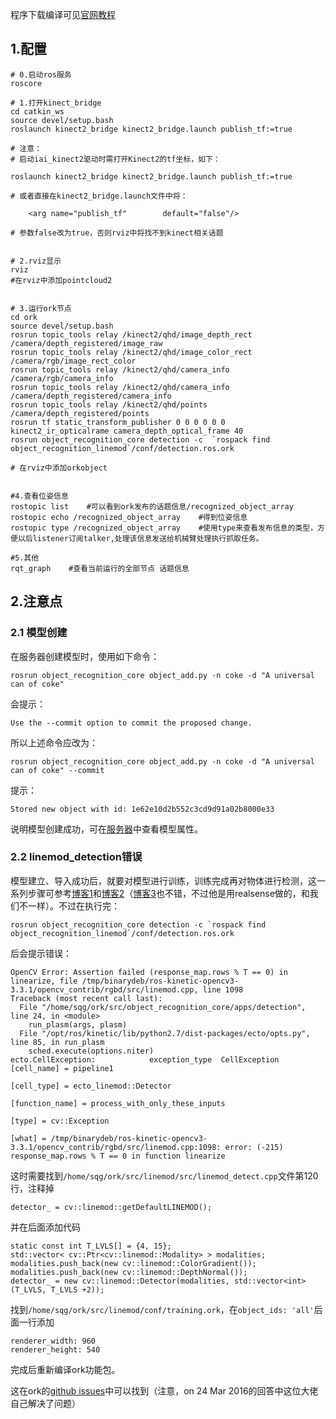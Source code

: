 程序下载编译可见[官网教程](https://wg-perception.github.io/object_recognition_core/)

## 1.配置

    # 0.启动ros服务
    roscore
    
    # 1.打开kinect_bridge
    cd catkin_ws
    source devel/setup.bash
    roslaunch kinect2_bridge kinect2_bridge.launch publish_tf:=true
    
    # 注意：
    # 启动iai_kinect2驱动时需打开Kinect2的tf坐标，如下：
    
    roslaunch kinect2_bridge kinect2_bridge.launch publish_tf:=true
    
    # 或者直接在kinect2_bridge.launch文件中将：
    
    	<arg name="publish_tf"        default="false"/>
    
    # 参数false改为true，否则rviz中将找不到kinect相关话题
    
    
    # 2.rviz显示
    rviz 
    #在rviz中添加pointcloud2
    
    
    # 3.运行ork节点
    cd ork
    source devel/setup.bash
    rosrun topic_tools relay /kinect2/qhd/image_depth_rect /camera/depth_registered/image_raw
    rosrun topic_tools relay /kinect2/qhd/image_color_rect /camera/rgb/image_rect_color
    rosrun topic_tools relay /kinect2/qhd/camera_info /camera/rgb/camera_info
    rosrun topic_tools relay /kinect2/qhd/camera_info /camera/depth_registered/camera_info
    rosrun topic_tools relay /kinect2/qhd/points /camera/depth_registered/points
    rosrun tf static_transform_publisher 0 0 0 0 0 0 kinect2_ir_opticalrame camera_depth_optical_frame 40
    rosrun object_recognition_core detection -c  `rospack find object_recognition_linemod`/conf/detection.ros.ork
    
    # 在rviz中添加orkobject
    
    
    #4.查看位姿信息
    rostopic list    #可以看到ork发布的话题信息/recognized_object_array
    rostopic echo /recognized_object_array    #得到位姿信息
    rostopic type /recognized_object_array    #使用type来查看发布信息的类型，方便以后listener订阅talker,处理该信息发送给机械臂处理执行抓取任务。
    
    #5.其他
    rqt_graph    #查看当前运行的全部节点 话题信息

## 2.注意点

### 2.1 模型创建

在服务器创建模型时，使用如下命令：

    rosrun object_recognition_core object_add.py -n coke -d "A universal can of coke"

会提示：

    Use the --commit option to commit the proposed change.

所以上述命令应改为：

    rosrun object_recognition_core object_add.py -n coke -d "A universal can of coke" --commit

提示：

	Stored new object with id: 1e62e10d2b552c3cd9d91a02b8000e33

说明模型创建成功，可在[服务器](http://localhost:5984/_utils/database.html?object_recognition/_design/objects/_view/by_object_name)中查看模型属性。

### 2.2 linemod_detection错误

模型建立、导入成功后，就要对模型进行训练，训练完成再对物体进行检测，这一系列步骤可参考[博客1](https://blog.csdn.net/weixin_42173928/article/details/86538387)和[博客2](https://blog.csdn.net/zhuoyueljl/article/details/78965434)（[博客3](https://blog.csdn.net/weixin_40799950/article/details/81911877)也不错，不过他是用realsense做的，和我们不一样）。不过在执行完：

    rosrun object_recognition_core detection -c `rospack find object_recognition_linemod`/conf/detection.ros.ork

后会提示错误：

    OpenCV Error: Assertion failed (response_map.rows % T == 0) in linearize, file /tmp/binarydeb/ros-kinetic-opencv3-3.3.1/opencv_contrib/rgbd/src/linemod.cpp, line 1098
    Traceback (most recent call last):
      File "/home/sqg/ork/src/object_recognition_core/apps/detection", line 24, in <module>
        run_plasm(args, plasm)
      File "/opt/ros/kinetic/lib/python2.7/dist-packages/ecto/opts.py", line 85, in run_plasm
        sched.execute(options.niter)
    ecto.CellException:            exception_type  CellException
    [cell_name] = pipeline1
    
    [cell_type] = ecto_linemod::Detector
    
    [function_name] = process_with_only_these_inputs
    
    [type] = cv::Exception
    
    [what] = /tmp/binarydeb/ros-kinetic-opencv3-3.3.1/opencv_contrib/rgbd/src/linemod.cpp:1098: error: (-215) response_map.rows % T == 0 in function linearize

这时需要找到`/home/sqg/ork/src/linemod/src/linemod_detect.cpp`文件第120行，注释掉

    detector_ = cv::linemod::getDefaultLINEMOD();

并在后面添加代码

```
static const int T_LVLS[] = {4, 15};
std::vector< cv::Ptr<cv::linemod::Modality> > modalities;
modalities.push_back(new cv::linemod::ColorGradient());
modalities.push_back(new cv::linemod::DepthNormal());
detector_ = new cv::linemod::Detector(modalities, std::vector<int>(T_LVLS, T_LVLS +2));
```

找到`/home/sqg/ork/src/linemod/conf/training.ork`，在`object_ids: 'all'`后面一行添加

    renderer_width: 960
    renderer_height: 540

完成后重新编译ork功能包。

这在ork的[github issues](https://github.com/wg-perception/linemod/issues/28)中可以找到（注意，on 24 Mar 2016的回答中这位大佬自己解决了问题）
